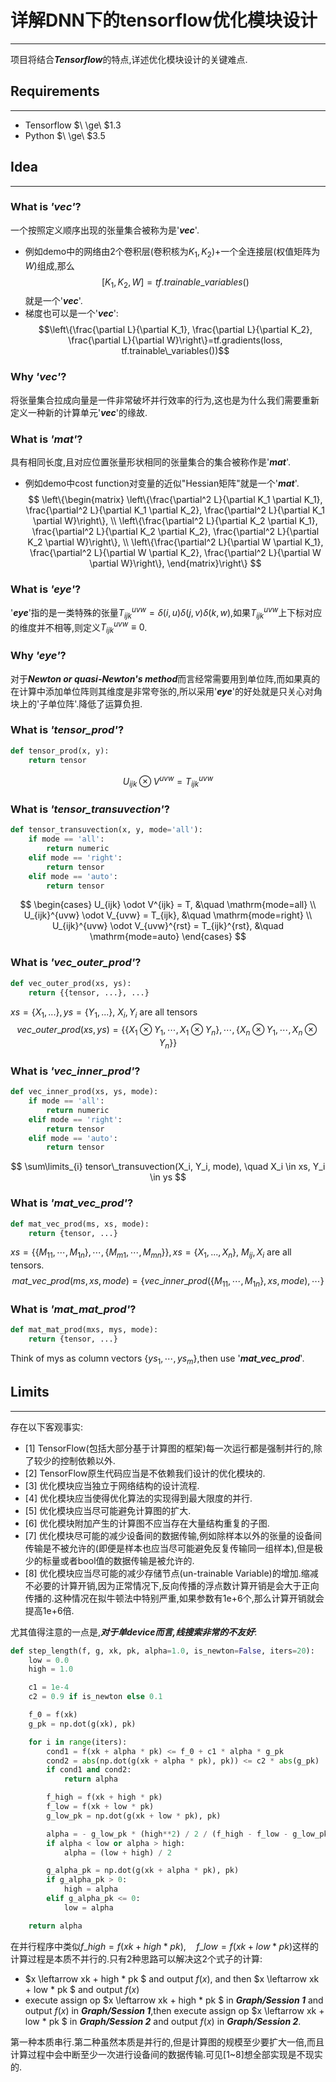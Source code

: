 # 详解DNN下的tensorflow优化模块设计
---
项目将结合***Tensorflow***的特点,详述优化模块设计的关键难点.

## Requirements
---
* Tensorflow  $\ \ge\ $1.3
* Python $\ \ge\ $3.5

## Idea
---
### What is ***'vec'***?
一个按照定义顺序出现的张量集合被称为是'***vec***'.
* 例如demo中的网络由2个卷积层(卷积核为$K_1,K_2$)+一个全连接层(权值矩阵为$W$)组成,那么
$$[K_1,K_2,W]=tf.trainable\_variables()$$
就是一个'***vec***'.
* 梯度也可以是一个'***vec***':
$$\left\{\frac{\partial L}{\partial K_1}, \frac{\partial L}{\partial K_2}, \frac{\partial L}{\partial W}\right\}=tf.gradients(loss, tf.trainable\_variables())$$

### Why ***'vec'***?
将张量集合拉成向量是一件非常破坏并行效率的行为,这也是为什么我们需要重新定义一种新的计算单元'***vec***'的缘故.
### What is ***'mat'***?
具有相同长度,且对应位置张量形状相同的张量集合的集合被称作是'***mat***'.
* 例如demo中cost function对变量的近似"Hessian矩阵"就是一个'***mat***'.
$$
\left\{\begin{matrix}
\left\{\frac{\partial^2 L}{\partial K_1 \partial K_1}, \frac{\partial^2 L}{\partial K_1 \partial K_2}, \frac{\partial^2 L}{\partial K_1 \partial W}\right\}, \\
\left\{\frac{\partial^2 L}{\partial K_2 \partial K_1}, \frac{\partial^2 L}{\partial K_2 \partial K_2}, \frac{\partial^2 L}{\partial K_2 \partial W}\right\}, \\
\left\{\frac{\partial^2 L}{\partial W \partial K_1}, \frac{\partial^2 L}{\partial W \partial K_2}, \frac{\partial^2 L}{\partial W \partial W}\right\},
\end{matrix}\right\}
$$

### What is ***'eye'***?
'***eye***'指的是一类特殊的张量$T_{ijk}^{uvw}=\delta(i,u)\delta(j,v)\delta(k,w)$,如果$T_{ijk}^{uvw}$上下标对应的维度并不相等,则定义$T_{ijk}^{uvw}\equiv0$.
### Why ***'eye'***?
对于***Newton or quasi-Newton's method***而言经常需要用到单位阵,而如果真的在计算中添加单位阵则其维度是非常夸张的,所以采用'***eye***'的好处就是只关心对角块上的'子单位阵'.降低了运算负担.
### What is ***'tensor\_prod'***?
```python
def tensor_prod(x, y):
    return tensor
```
$$U_{ijk} \otimes V^{uvw} = T_{ijk}^{uvw}$$
### What is ***'tensor\_transuvection'***?
```python
def tensor_transuvection(x, y, mode='all'):
    if mode == 'all':
        return numeric
    elif mode == 'right':
        return tensor
    elif mode == 'auto':
        return tensor
```
$$
\begin{cases}
U_{ijk} \odot V^{ijk} = T, &\quad \mathrm{mode=all} \\
U_{ijk}^{uvw} \odot V_{uvw} = T_{ijk}, &\quad \mathrm{mode=right} \\
U_{ijk}^{uvw} \odot V_{uvw}^{rst} = T_{ijk}^{rst}, &\quad \mathrm{mode=auto}
\end{cases}
$$
### What is ***'vec_outer_prod'***?
```python
def vec_outer_prod(xs, ys):
    return {{tensor, ...}, ...}
```
$xs = \{X_1, ...\}, ys = \{Y_1, ...\}$, $X_i, Y_i$ are all tensors
$$
vec\_outer\_prod(xs, ys) = \{ \{ X_1 \otimes Y_1, \cdots, X_1 \otimes Y_n \}, \cdots, \{ X_n \otimes Y_1, \cdots, X_n \otimes Y_n \} \}
$$
### What is ***'vec_inner_prod'***?
```python
def vec_inner_prod(xs, ys, mode):
    if mode == 'all':
        return numeric
    elif mode == 'right':
        return tensor
    elif mode == 'auto':
        return tensor
```
$$
\sum\limits_{i} tensor\_transuvection(X_i, Y_i, mode), \quad X_i \in xs, Y_i \in ys
$$
### What is ***'mat_vec_prod'***?
```python
def mat_vec_prod(ms, xs, mode):
    return {tensor, ...}
```
$xs = \{\{M_{11}, \cdots, M_{1n}\}, \cdots, \{M_{m1}, \cdots, M_{mn}\}\}, xs = \{X_1, ..., X_n\}$, $M_{ij}, X_i$ are all tensors.
$$
mat\_vec\_prod(ms, xs, mode) = \{vec\_inner\_prod(\{M_{11}, \cdots, M_{1n}\}, xs, mode), \cdots \}
$$
### What is ***'mat_mat_prod'***?
```python
def mat_mat_prod(mxs, mys, mode):
    return {tensor, ...}
```
Think of mys as column vectors $\{ ys_1, \cdots, ys_m \}$,then use '***mat_vec_prod***'.

## Limits
---
存在以下客观事实:
* [1] TensorFlow(包括大部分基于计算图的框架)每一次运行都是强制并行的,除了较少的控制依赖以外.
* [2] TensorFlow原生代码应当是不依赖我们设计的优化模块的.
* [3] 优化模块应当独立于网络结构的设计流程.
* [4] 优化模块应当使得优化算法的实现得到最大限度的并行.
* [5] 优化模块应当尽可能避免计算图的扩大.
* [6] 优化模块附加产生的计算图不应当存在大量结构重复的子图.
* [7] 优化模块尽可能的减少设备间的数据传输,例如除样本以外的张量的设备间传输是不被允许的(即便是样本也应当尽可能避免反复传输同一组样本),但是极少的标量或者bool值的数据传输是被允许的.
* [8] 优化模块应当尽可能的减少存储节点(un-trainable Variable)的增加.缩减不必要的计算开销,因为正常情况下,反向传播的浮点数计算开销是会大于正向传播的.这种情况在拟牛顿法中特别严重,如果参数有1e+6个,那么计算开销就会提高1e+6倍.

尤其值得注意的一点是,***对于单device而言,线搜索非常的不友好***:
```python
def step_length(f, g, xk, pk, alpha=1.0, is_newton=False, iters=20):
    low = 0.0
    high = 1.0

    c1 = 1e-4
    c2 = 0.9 if is_newton else 0.1

    f_0 = f(xk)
    g_pk = np.dot(g(xk), pk)

    for i in range(iters):
        cond1 = f(xk + alpha * pk) <= f_0 + c1 * alpha * g_pk
        cond2 = abs(np.dot(g(xk + alpha * pk), pk)) <= c2 * abs(g_pk)
        if cond1 and cond2:
            return alpha

        f_high = f(xk + high * pk)
        f_low = f(xk + low * pk)
        g_low_pk = np.dot(g(xk + low * pk), pk)

        alpha = - g_low_pk * (high**2) / 2 / (f_high - f_low - g_low_pk * high)
        if alpha < low or alpha > high:
            alpha = (low + high) / 2

        g_alpha_pk = np.dot(g(xk + alpha * pk), pk)
        if g_alpha_pk > 0:
            high = alpha
        elif g_alpha_pk <= 0:
            low = alpha

    return alpha
```
在并行程序中类似$f\_high = f(xk + high * pk),\quad f\_low = f(xk + low * pk)$这样的计算过程是本质不并行的.只有2种思路可以解决这2个式子的计算:
* $x \leftarrow xk + high * pk $ and output $f(x)$, and then $x \leftarrow xk + low * pk $ and output $f(x)$
* execute assign op $x \leftarrow xk + high * pk $ in ***Graph/Session 1*** and output $f(x)$ in ***Graph/Session 1***,then execute assign op $x \leftarrow xk + low * pk $ in ***Graph/Session 2*** and output $f(x)$ in ***Graph/Session 2***.

第一种本质串行.第二种虽然本质是并行的,但是计算图的规模至少要扩大一倍,而且计算过程中会中断至少一次进行设备间的数据传输.可见[1~8]想全部实现是不现实的.